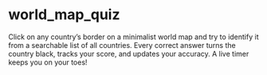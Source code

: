 # world_map_quiz
Click on any country’s border on a minimalist world map and try to identify it from a searchable list of all countries. Every correct answer turns the country black, tracks your score, and updates your accuracy. A live timer keeps you on your toes!
